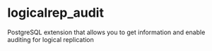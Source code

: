 # logicalrep_audit
PostgreSQL extension that allows you to get information and enable auditing for logical replication
